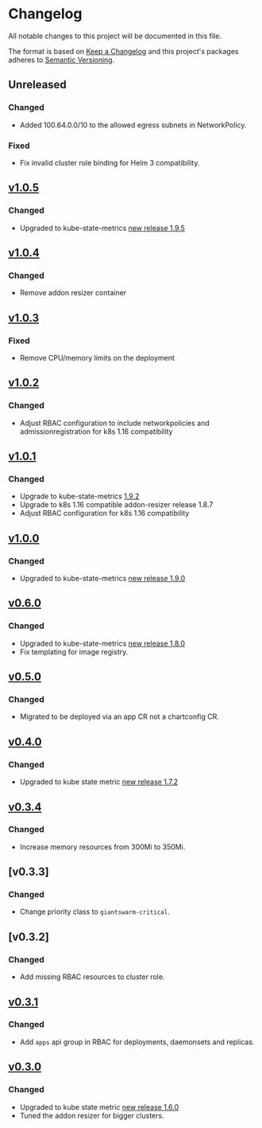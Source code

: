 # Changelog

All notable changes to this project will be documented in this file.

The format is based on [Keep a Changelog](http://keepachangelog.com/en/1.0.0/)
and this project's packages adheres to [Semantic Versioning](http://semver.org/spec/v2.0.0.html).

## Unreleased

### Changed

- Added 100.64.0.0/10 to the allowed egress subnets in NetworkPolicy.

### Fixed

- Fix invalid cluster role binding for Helm 3 compatibility.

## [v1.0.5]

### Changed

- Upgraded to kube-state-metrics [new release 1.9.5](https://github.com/kubernetes/kube-state-metrics/releases/tag/v1.9.5)

## [v1.0.4]

### Changed

- Remove addon resizer container

## [v1.0.3]

### Fixed

- Remove CPU/memory limits on the deployment

## [v1.0.2]

### Changed

- Adjust RBAC configuration to include networkpolicies and admissionregistration for k8s 1.16 compatibility

## [v1.0.1]

### Changed

- Upgrade to kube-state-metrics [1.9.2](https://github.com/kubernetes/kube-state-metrics/releases/tag/v1.9.2)
- Upgrade to k8s 1.16 compatible addon-resizer release 1.8.7
- Adjust RBAC configuration for k8s 1.16 compatibility

## [v1.0.0]

### Changed

- Upgraded to kube-state-metrics [new release 1.9.0](https://github.com/kubernetes/kube-state-metrics/releases/tag/v1.9.0)

## [v0.6.0]

### Changed

- Upgraded to kube-state-metrics [new release 1.8.0](https://github.com/kubernetes/kube-state-metrics/releases/tag/v1.8.0)
- Fix templating for image registry.

## [v0.5.0]

### Changed

- Migrated to be deployed via an app CR not a chartconfig CR.

## [v0.4.0]

### Changed

- Upgraded to kube state metric [new release 1.7.2](https://github.com/kubernetes/kube-state-metrics/releases/tag/v1.7.2)

## [v0.3.4]

### Changed

- Increase memory resources from 300Mi to 350Mi.

## [v0.3.3]

### Changed

- Change priority class to `giantswarm-critical`.

## [v0.3.2]

### Changed

- Add missing RBAC resources to cluster role.

## [v0.3.1]

### Changed

- Add `apps` api group in RBAC for deployments, daemonsets and replicas.

## [v0.3.0]

### Changed

- Upgraded to kube state metric [new release 1.6.0](https://github.com/kubernetes/kube-state-metrics/releases/tag/v1.6.0)
- Tuned the addon resizer for bigger clusters.


[Unreleased]: https://github.com/giantswarm/kube-state-metrics-app/compare/v1.0.5...HEAD

[v1.0.5]: https://github.com/giantswarm/kube-state-metrics-app/compare/v1.0.4...v1.0.5
[v1.0.4]: https://github.com/giantswarm/kube-state-metrics-app/releases/tag/v1.0.4
[v1.0.3]: https://github.com/giantswarm/kube-state-metrics-app/releases/tag/v1.0.3
[v1.0.2]: https://github.com/giantswarm/kube-state-metrics-app/releases/tag/v1.0.2
[v1.0.1]: https://github.com/giantswarm/kube-state-metrics-app/releases/tag/v1.0.1
[v1.0.0]: https://github.com/giantswarm/kube-state-metrics-app/releases/tag/v1.0.0
[v0.7.0]: https://github.com/giantswarm/kube-state-metrics-app/releases/tag/v0.7.0
[v0.6.0]: https://github.com/giantswarm/kube-state-metrics-app/releases/tag/v0.6.0
[v0.5.0]: https://github.com/giantswarm/kube-state-metrics-app/releases/tag/v0.5.0
[v0.4.0]: https://github.com/giantswarm/kubernetes-kube-state-metrics/pull/49
[v0.3.4]: https://github.com/giantswarm/kubernetes-kube-state-metrics/pull/47
[v0.3.1]: https://github.com/giantswarm/kubernetes-kube-state-metrics/pull/43
[v0.3.0]: https://github.com/giantswarm/kubernetes-kube-state-metrics/pull/40
